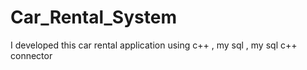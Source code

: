 # Car_Rental_System
I developed this car rental application using c++ , my sql , my sql c++ connector 
